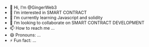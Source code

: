- 👋 Hi, I’m @GingerWeb3
- 👀 I’m interested in SMART CONTRACT
- 🌱 I’m currently learning Javascript and solidity
- 💞️ I’m looking to collaborate on SMART CONTRACT DEVELOPMENT
- 📫 How to reach me ...
- 😄 Pronouns: ...
- ⚡ Fun fact: ...

<!---
GingerWeb3/GingerWeb3 is a ✨ special ✨ repository because its `README.md` (this file) appears on your GitHub profile.
You can click the Preview link to take a look at your changes.
--->
